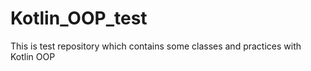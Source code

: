 # Kotlin_OOP_test
This is test repository which contains some classes and practices with Kotlin OOP
